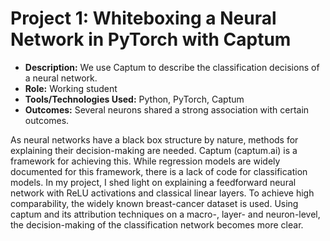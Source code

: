 # Project 1: Whiteboxing a Neural Network in PyTorch with Captum
- **Description:** We use Captum to describe the classification decisions of a neural network.
- **Role:** Working student
- **Tools/Technologies Used:** Python, PyTorch, Captum
- **Outcomes:** Several neurons shared a strong association with certain outcomes.

As neural networks have a black box structure by nature, methods for explaining their decision-making are needed. Captum (captum.ai) is a framework for achieving this. While regression models are widely documented for this framework, there is a lack of code for classification models. In my project, I shed light on explaining a feedforward neural network with ReLU activations and classical linear layers. To achieve high comparability, the widely known breast-cancer dataset is used. 
Using captum and its attribution techniques on a macro-, layer- and neuron-level, the decision-making of the classification network becomes more clear.